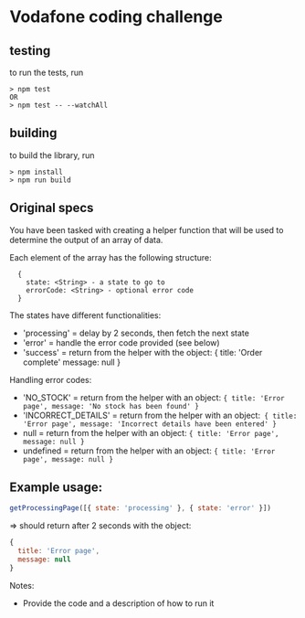 # Vodafone coding challenge


## testing

to run the tests, run

```
> npm test
OR
> npm test -- --watchAll
```

## building

to build the library, run

```
> npm install
> npm run build
```


## Original specs


You have been tasked with creating a helper function that will be used to determine the output
of an array of data.

Each element of the array has the following structure:

```
  {
    state: <String> - a state to go to
    errorCode: <String> - optional error code
  }
```

The states have different functionalities:

- 'processing' = delay by 2 seconds, then fetch the next state
- 'error' = handle the error code provided (see below)
- 'success' = return from the helper with the object: { title: 'Order complete' message: null }

Handling error codes:

- 'NO_STOCK' = return from the helper with an object: `{ title: 'Error page', message: 'No stock has been found' }`
- 'INCORRECT_DETAILS' = return from the helper with an object:` { title: 'Error page', message: 'Incorrect details have been entered' }`
- null = return from the helper with an object: `{ title: 'Error page', message: null }`
- undefined = return from the helper with an object: `{ title: 'Error page', message: null }`

Example usage:
-------

```javascript
getProcessingPage([{ state: 'processing' }, { state: 'error' }])
```

=> should return after 2 seconds with the object:

```javascript
{
  title: 'Error page',
  message: null
}
```

Notes:
- Provide the code and a description of how to run it
